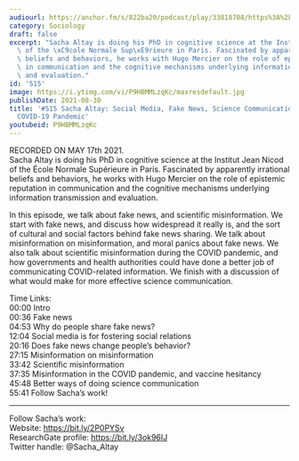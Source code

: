 ```yaml
---
audiourl: https://anchor.fm/s/822ba20/podcast/play/33818708/https%3A%2F%2Fd3ctxlq1ktw2nl.cloudfront.net%2Fstaging%2F2021-4-19%2Fbcd415b3-d467-2723-8fe6-8b6988eb464a.m4a
category: Sociology
draft: false
excerpt: "Sacha Altay is doing his PhD in cognitive science at the Institut Jean Nicod\
  \ of the \xC9cole Normale Sup\xE9rieure in Paris. Fascinated by apparently irrational\
  \ beliefs and behaviors, he works with Hugo Mercier on the role of epistemic reputation\
  \ in communication and the cognitive mechanisms underlying information transmission\
  \ and evaluation."
id: '515'
image: https://i.ytimg.com/vi/P9HBMMLzqKc/maxresdefault.jpg
publishDate: 2021-08-30
title: '#515 Sacha Altay: Social Media, Fake News, Science Communication, and the
  COVID-19 Pandemic'
youtubeid: P9HBMMLzqKc
---
```

<div class="timelinks">

RECORDED ON MAY 17th 2021.  
Sacha Altay is doing his PhD in cognitive science at the Institut Jean Nicod of the École Normale Supérieure in Paris. Fascinated by apparently irrational beliefs and behaviors, he works with Hugo Mercier on the role of epistemic reputation in communication and the cognitive mechanisms underlying information transmission and evaluation.

In this episode, we talk about fake news, and scientific misinformation. We start with fake news, and discuss how widespread it really is, and the sort of cultural and social factors behind fake news sharing. We talk about misinformation on misinformation, and moral panics about fake news. We also talk about scientific misinformation during the COVID pandemic, and how governments and health authorities could have done a better job of communicating COVID-related information. We finish with a discussion of what would make for more effective science communication.

Time Links:  
<time>00:00</time> Intro  
<time>00:36</time> Fake news  
<time>04:53</time> Why do people share fake news?  
<time>12:04</time> Social media is for fostering social relations  
<time>20:16</time> Does fake news change people’s behavior?  
<time>27:15</time> Misinformation on misinformation  
<time>33:42</time> Scientific misinformation  
<time>37:35</time> Misinformation in the COVID pandemic, and vaccine hesitancy  
<time>45:48</time> Better ways of doing science communication  
<time>55:41</time> Follow Sacha’s work!

---

Follow Sacha’s work:  
Website: https://bit.ly/2P0PYSv  
ResearchGate profile: https://bit.ly/3ok96IJ  
Twitter handle: @Sacha_Altay
</div>

